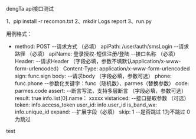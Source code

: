 dengTa api接口测试

1、pip install -r recomon.txt
2、mkdir Logs report 
3、run.py

用例格式：
- method: POST   --请求方式 （必填）
  apiPath: /user/auth/smsLogin  --请求路径 （必填）
  apiName: 登录授权-短信注册/登陆  --接口名称 （必填）
  Header:   --请求Header （字段必填，参数不填默认application/x-www-form-urlencoded）
    Content-Type: application/x-www-form-urlencoded
    sign: func.sign 
  body:   --请求body （字段必填，参数可选）
    phone: func.phone --参数化关键字：func（随机数）、parmes（替换参数） 
    code: parmes.code
  assert:   --断言写法，支持多层断言 （字段必填，参数可选）
    result: true
    info.list[0].name： xxxxx
  vistariced:  --接口提取参数 （可选）
    token: info.access_token
    user_id: info.user_id
    is_band_wx: info.unique_id
  expand:  --扩展字段（必填）
    skip: 1 --是否跳过   1为不跳过 0为跳过

test